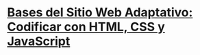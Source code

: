 # [Bases del Sitio Web Adaptativo: Codificar con HTML, CSS y JavaScript](courseraHTML_CSS_JavaScript.html)